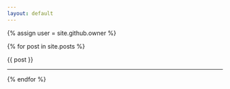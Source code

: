 ```yaml
---
layout: default
---
```


{% assign user = site.github.owner %}

{% for post in site.posts %}

{{ post }}
* * *

{% endfor %}